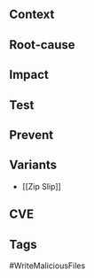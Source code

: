 ## Context

## Root-cause

## Impact

## Test

## Prevent

## Variants
- [[Zip Slip]]
## CVE

## Tags
#WriteMaliciousFiles